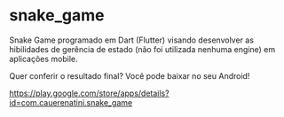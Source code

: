 # snake_game
 
 Snake Game programado em Dart (Flutter) visando desenvolver as hibilidades de gerência de estado (não foi utilizada nenhuma engine) em aplicações mobile.
 
 Quer conferir o resultado final? Você pode baixar no seu Android!
 
 https://play.google.com/store/apps/details?id=com.cauerenatini.snake_game
